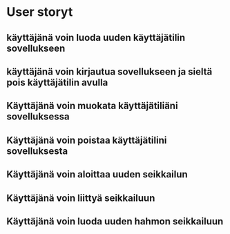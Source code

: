 # User storyt

## käyttäjänä voin luoda uuden käyttäjätilin sovellukseen

## käyttäjänä voin kirjautua sovellukseen ja sieltä pois käyttäjätilin avulla

## Käyttäjänä voin muokata käyttäjätiliäni sovelluksessa

## Käyttäjänä voin poistaa käyttäjätilini sovelluksesta

## Käyttäjänä voin aloittaa uuden seikkailun

## Käyttäjänä voin liittyä seikkailuun

## Käyttäjänä voin luoda uuden hahmon seikkailuun
